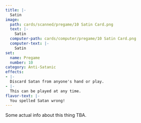 ```yaml
---
title: |-
  Satin
image: 
  path: cards/scanned/pregame/10 Satin Card.png
  text: |-
    Satin
  computer-path: cards/computer/pregame/10 Satin Card.png
  computer-text: |-
    Satin
set:
  name: Pregame
  number: 10
category: Anti-Satanic
effects: 
- |-
  Discard Satan from anyone's hand or play.
- |-
  This can be played at any time.
flavor-text: |-
  You spelled Satan wrong!
---
```

Some actual info about this thing TBA.
